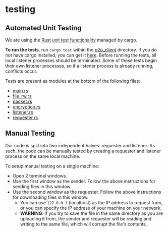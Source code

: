 # testing

## Automated Unit Testing
We are using the [Rust unit test functionality](https://doc.rust-lang.org/book/ch11-00-testing.html) managed by cargo. 

**To run the tests**, run `cargo test` within the [p2p_client](https://github.com/rubenboero21/cs347/tree/main/p2p_client) directory. If you do not have cargo installed, you can get it [here](https://www.rust-lang.org/tools/install). Before running the tests, all local listener processes should be terminated. Some of these tests begin their own listener processes, so if a listener process is already running, conflicts occur.

Tests are present as modules at the bottom of the following files: 
- [main.rs](https://github.com/rubenboero21/cs347/blob/main/p2p_client/src/main.rs)
- [file_rw.rs](https://github.com/rubenboero21/cs347/blob/main/p2p_client/src/file_rw.rs)
- [packet.rs](https://github.com/rubenboero21/cs347/blob/main/p2p_client/src/packet.rs)
- [encryption.rs](https://github.com/rubenboero21/cs347/blob/main/p2p_client/src/encryption.rs)
- [listener.rs](https://github.com/rubenboero21/cs347/blob/main/p2p_client/src/listener.rs)
- [requester.rs](https://github.com/rubenboero21/cs347/blob/main/p2p_client/src/requester.rs).


## Manual Testing
Our code is split into two independent halves: requester and listener. As such, the code can be manually tested by creating a requester and listener process on the same local machine. 

To setup manual testing on a single machine:
- Open 2 terminal windows.
- Use the first window as the sender. Follow the above instructions for sending files in this window
- Use the second window as the requester. Follow the above instructions for downloading files in this window.   
  - You can use `127.0.0.1` (localhost) as the IP address to request from, or you can specify the IP address of your machine on your network.
  - **WARNING**: If you try to save the file in the same directory as you are uploading it from, the sender and requester will be reading and writing to the same file, which will corrupt the file's contents.